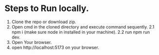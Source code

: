 # Steps to Run locally.

1. Clone the repo or download zip.
2. Open cmd in the cloned directory and execute command sequently.
  2.1  npm i   (make sure node in installed in your machine).
  2.2  run npm run dev.
3. Open Your browser.
4. open http://localhost:5173 on your browser.
